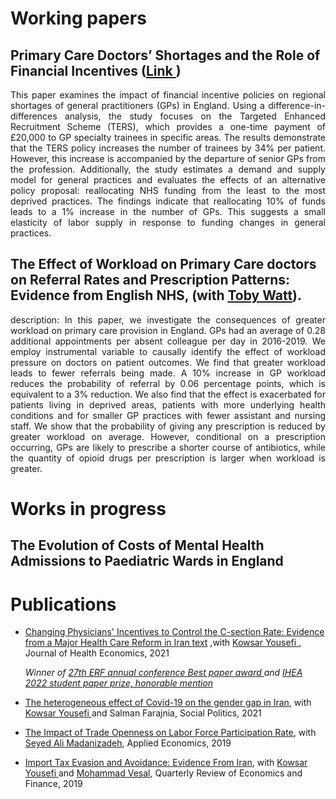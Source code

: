   
# Working papers
## Primary Care Doctors’ Shortages and the Role of Financial Incentives (<a href="https://www.dropbox.com/scl/fi/20een163uhwgh45qkgn9x/GP-shortages.pdf?rlkey=2lzt2ao6cejb3k8j1qcqdoavr&dl=0" target=_blank>Link </a>)
 <p align="justify">
This paper examines the impact of financial incentive policies on regional shortages of general practitioners (GPs) in England. Using a difference-in-differences analysis, the study focuses on the Targeted Enhanced Recruitment Scheme (TERS), which provides a one-time payment of £20,000 to GP specialty trainees in specific areas. The results demonstrate that the TERS policy increases the number of trainees by 34% per patient. However, this increase is accompanied by the departure of senior GPs from the profession. Additionally, the study estimates a demand and supply model for general practices and evaluates the effects of an alternative policy proposal: reallocating NHS funding from the least to the most deprived practices. The findings indicate that reallocating 10% of funds leads to a 1% increase in the number of GPs. This suggests a small elasticity of labor supply in response to funding changes in general practices. </p>

## The Effect of Workload on Primary Care doctors on Referral Rates and Prescription Patterns: Evidence from English NHS, (with <a href="https://www.health.org.uk/about-the-health-foundation/our-people/REAL-centre-team/toby-watt" target="_blank">Toby Watt</a>).
<p align="justify">
description: In this paper, we investigate the consequences of greater workload on primary care provision in England. GPs had an average of 0.28 additional appointments per absent colleague per day in 2016-2019. We employ instrumental variable to causally identify the effect of workload pressure on doctors on patient outcomes. We find that greater workload leads to fewer referrals being made. A 10% increase in GP workload reduces the probability of referral by 0.06 percentage points, which is equivalent to a 3% reduction. We also find that the effect is exacerbated for patients living in deprived areas, patients with more underlying health conditions and for smaller GP practices with fewer assistant and nursing staff. We show that the probability of giving any prescription is reduced by greater workload on average. However, conditional on a prescription occurring, GPs are likely to prescribe a shorter course of antibiotics, while the quantity of opioid drugs per prescription is larger when workload is greater.
</p>

# Works in progress
## The Evolution of Costs of Mental Health Admissions to Paediatric Wards in England

# Publications
  - <a href="https://www.sciencedirect.com/science/article/abs/pii/S0167629621000990" target="_blank">Changing Physicians' Incentives to Control the C-section Rate: Evidence from a Major Health Care Reform in Iran text</a> ,with <a href="https://economics.ut.ac.ir/en/~kyousefi" target="_blank">Kowsar Yousefi </a>, Journal of Health Economics, 2021
    
    <i> Winner of <a href="https://www.youtube.com/watch?v=fak7X6MsY0I&t=1904s" target="_blank">27th ERF annual conference Best paper award </a> and <a href="https://healtheconomics.org/awards/" target="_blank"> IHEA 2022 student paper prize, honorable mention </a> </i>
  - <a href="https://academic.oup.com/sp/article-abstract/29/4/1192/6458097" target="_blank">The heterogeneous effect of Covid-19 on the gender gap in Iran</a>, with <a href="https://economics.ut.ac.ir/en/~kyousefi" target="_blank">Kowsar Yousefi </a> and Salman Farajnia, Social Politics, 2021
  - <a href="https://www.tandfonline.com/doi/abs/10.1080/00036846.2018.1558350" target="_blank">The Impact of Trade Openness on Labor Force Participation Rate</a>, with <a href="https://gsme.sharif.edu/~madanizadeh/" target="_blank">Seyed Ali Madanizadeh</a>, Applied Economics, 2019
  - <a href="https://www.sciencedirect.com/science/article/abs/pii/S1062976918302217" target="_blank">Import Tax Evasion and Avoidance: Evidence From Iran</a>, with <a href="https://economics.ut.ac.ir/en/~kyousefi" target="_blank">Kowsar Yousefi </a> and <a href="https://gsme.sharif.edu/~vesal/" target="_blank">Mohammad Vesal</a>, Quarterly Review of Economics and Finance, 2019




